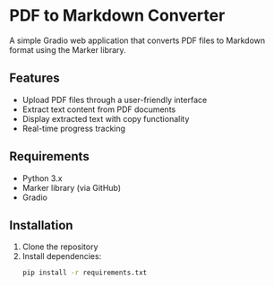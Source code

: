 # PDF to Markdown Converter

A simple Gradio web application that converts PDF files to Markdown format using the Marker library.

## Features

- Upload PDF files through a user-friendly interface
- Extract text content from PDF documents
- Display extracted text with copy functionality
- Real-time progress tracking

## Requirements

- Python 3.x
- Marker library (via GitHub)
- Gradio

## Installation

1. Clone the repository
2. Install dependencies:
   ```bash
   pip install -r requirements.txt